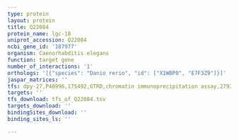 ```yaml
---
type: protein
layout: protein
title: Q22084
protein_name: lgc-18
uniprot_accession: Q22084
ncbi_gene_id: '187977'
organism: Caenorhabditis elegans
function: target gene
number_of_interactions: '1'
orthologs: '[{"species": "Danio rerio", "id": ["X1WBP0", "E7F3Z9"]}]'
jaspar_matrices: ''
tfs: dpy-27,P48996,175492,GTRD,chromatin immunoprecipitation assay,27924024%5Buid%5D,No
targets: ''
tfs_download: tfs_of_Q22084.tsv
targets_download: ''
bindingSites_download: ''
binding_sites_ls: ''

---
```

